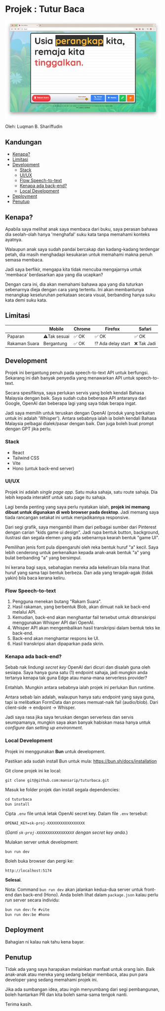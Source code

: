 # Projek : Tutur Baca

![Screenshot](/docs/screen.png)

Oleh: Luqman B. Shariffudin

## Kandungan

<!-- TOC start -->

- [Kenapa?](#kenapa)
- [Limitasi](#limitasi)
- [Development](#development)
  - [Stack](#stack)
  - [UI/UX](#ui-ux)
  - [Flow Speech-to-text](#flow-speech-to-text)
  - [Kenapa ada back-end?](#kenapa-ada-back-end)
  - [Local Development](#local-development)
- [Deployment](#deployment)
- [Penutup](#penutup)
<!-- TOC end -->

<!-- TOC --><a name="kenapa"></a>

## Kenapa?

Apabila saya melihat anak saya membaca dari buku, saya perasan bahawa dia seolah-olah hanya 'menghafal' suku kata tanpa memahami konteks ayatnya.

Walaupun anak saya sudah pandai bercakap dan kadang-kadang terdengar petah, dia masih menghadapi kesukaran untuk memahami makna penuh semasa membaca.

Jadi saya berfikir, mengapa kita tidak mencuba mengajarnya untuk 'membaca' berdasarkan apa yang dia ucapkan?

Dengan cara ini, dia akan memahami bahawa apa yang dia tuturkan sebenarnya dieja dengan cara yang tertentu. Ini akan membantunya menangkap keseluruhan perkataan secara visual, berbanding hanya suku kata demi suku kata.

<!-- TOC --><a name="limitasi"></a>

## Limitasi

|               | Mobile       | Chrome | Firefox            | Safari |
| ------------- | ------------ | ------ | ------------------ | ------ |
| Paparan       | ⚠️Tak sesuai | ✅ OK  | ✅ OK              | ✅ OK  |
| Rakaman Suara | Bergantung   | ✅ OK  | ⁉️ Ada delay start | ❌ Tak Jadi  |

<!-- TOC --><a name="development"></a>

## Development

Projek ini bergantung penuh pada speech-to-text API untuk berfungsi. Sekarang ini dah banyak penyedia yang menawarkan API untuk speech-to-text.

Secara spesifiknya, saya perlukan servis yang boleh kendali Bahasa Malaysia dengan baik. Saya sudah cuba beberapa API antaranya dari Google, OpenAI dan beberapa lagi yang saya tidak berapa ingat.

Jadi saya memilih untuk teruskan dengan OpenAI (produk yang berkaitan untuk ini adalah 'Whisper'). Antara sebabnya ialah ia boleh kendali Bahasa Malaysia pelbagai dialek/pasar dengan baik. Dan juga boleh buat prompt dengan GPT jika perlu.

<!-- TOC --><a name="stack"></a>

### Stack

- React
- Tailwind CSS
- Vite
- Hono (untuk back-end server)

<!-- TOC --><a name="ui-ux"></a>

### UI/UX

Projek ini adalah _single page app_. Satu muka sahaja, satu route sahaja. Dia lebih kepada interaktif untuk satu page itu sahaja.

Lagi benda penting yang saya perlu nyatakan ialah, **projek ini memang dibuat untuk digunakan di web browser pada desktop**. Jadi memang saya tiada rancangan setakat ini untuk menjadikannya responsive.

Dari segi grafik, saya mengambil ilham dari pelbagai sumber dari Pinterest dengan carian "kids game ui design". Jadi rupa bentuk button, background, ilustrasi dan segala elemen yang ada sebenarnya kearah bentuk "game UI".

Pemilihan jenis font pula dipengaruhi oleh reka bentuk huruf "a" kecil. Saya lebih cenderong untuk perkenalkan kepada anak-anak bentuk "a" yang bulat berbanding "a" yang bersimpul.

Ini kerana bagi saya, sebahagian mereka ada kekeliruan bila mana lihat huruf yang sama tapi bentuk berbeza. Dan ada yang teragak-agak (tidak yakin) bila baca kerana keliru.

<!-- TOC --><a name="flow-speech-to-text"></a>

### Flow Speech-to-text

1. Pengguna menekan butang "Rakam Suara".
2. Hasil rakaman, yang berbentuk Blob, akan dimuat naik ke back-end melalui API.
3. Kemudian, back-end akan menghantar fail tersebut untuk ditranskripsi menggunakan Whisper API dari OpenAI.
4. Whisper API akan mengembalikan hasil transkripsi dalam bentuk teks ke back-end.
5. Back-end akan menghantar respons ke UI.
6. Hasil transkripsi akan dipaparkan pada skrin.

<!-- TOC --><a name="kenapa-ada-back-end"></a>

### Kenapa ada back-end?

Sebab nak lindungi _secret key_ OpenAI dari dicuri dan disalah guna oleh sesiapa. Saya hanya guna satu (1) endpoint sahaja, jadi mungkin anda tertanya kenapa tak guna Edge atau mana-mana serverless provider?

Entahlah. Mungkin antara sebabnya ialah projek ini perlukan Bun runtime.

Antara sebab lain adalah, walaupun hanya satu endpoint yang saya guna, tapi ia melibatkan FormData dan proses memuat-naik fail (audio/blob). Dari client-side -> endpoint -> Whisper.

Jadi saya rasa jika saya teruskan dengan serverless dan servis seumpamanya, mungkin saya akan banyak habiskan masa hanya untuk _configure_ dan _setting up environment_.

<!-- TOC --><a name="local-development"></a>

### Local Development

Projek ini menggunakan **Bun** untuk development.

Pastikan ada sudah install Bun untuk mula: https://bun.sh/docs/installation

Git clone projek ini ke local:

```
git clone git@github.com:mansarip/tuturbaca.git
```

Masuk ke folder projek dan install segala dependencies:

```
cd tuturbaca
bun install
```

Cipta `.env` file untuk letak OpenAI secret key. Dalam file `.env` tersebut:

```
OPENAI_KEY=sk-proj-XXXXXXXXXXXXXXXXX
```

(_Ganti `sk-proj-XXXXXXXXXXXXXXXXX` dengan secret key anda._)

Mulakan server untuk development:

```
bun run dev
```

Boleh buka browser dan pergi ke:

```
http://localhost:5174
```

**Selesai**.

Nota: Command `bun run dev` akan jalankan kedua-dua server untuk front-end dan back-end (Hono). Anda boleh lihat dalam `package.json` kalau perlu _run_ server secara individu:

```
bun run dev:fe #vite
bun run dev:be #hono
```

<!-- TOC --><a name="deployment"></a>

## Deployment

Bahagian ni kalau nak tahu kena bayar.

<!-- TOC --><a name="penutup"></a>

## Penutup

Tidak ada yang saya harapakan melainkan manfaat untuk orang lain. Baik anak-anak atau mereka yang sedang belajar membaca, atau pun para developer yang sedang memahami projek ini.

Jika ada sumbangan idea, atau ingin menyumbang dari segi pembangunan, boleh hantarkan PR dan kita boleh sama-sama tengok nanti.

Terima kasih.
